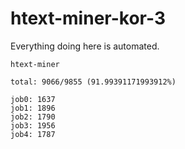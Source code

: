 # htext-miner-kor-3

Everything doing here is automated.

```
htext-miner

total: 9066/9855 (91.99391171993912%)

job0: 1637
job1: 1896
job2: 1790
job3: 1956
job4: 1787
```